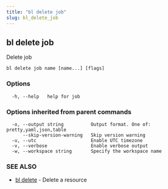 ```yaml
---
title: "bl delete job"
slug: bl_delete_job
---
```

## bl delete job

Delete job

```
bl delete job name [name...] [flags]
```

### Options

```
  -h, --help   help for job
```

### Options inherited from parent commands

```
  -o, --output string          Output format. One of: pretty,yaml,json,table
      --skip-version-warning   Skip version warning
  -u, --utc                    Enable UTC timezone
  -v, --verbose                Enable verbose output
  -w, --workspace string       Specify the workspace name
```

### SEE ALSO

* [bl delete](bl_delete.md)	 - Delete a resource

